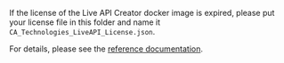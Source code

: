 If the license of the Live API Creator docker image is expired, please put your
license file in this folder and name it `CA_Technologies_LiveAPI_License.json`.

For details, please see the [reference documentation](https://docops.ca.com/ca-live-api-creator/4-0/en/installing-and-upgrading/install-as-a-docker-container#InstallasaDockerContainer-BypasstheAdditionalStepatLogintoAccepttheEULAatContainerStartup).

